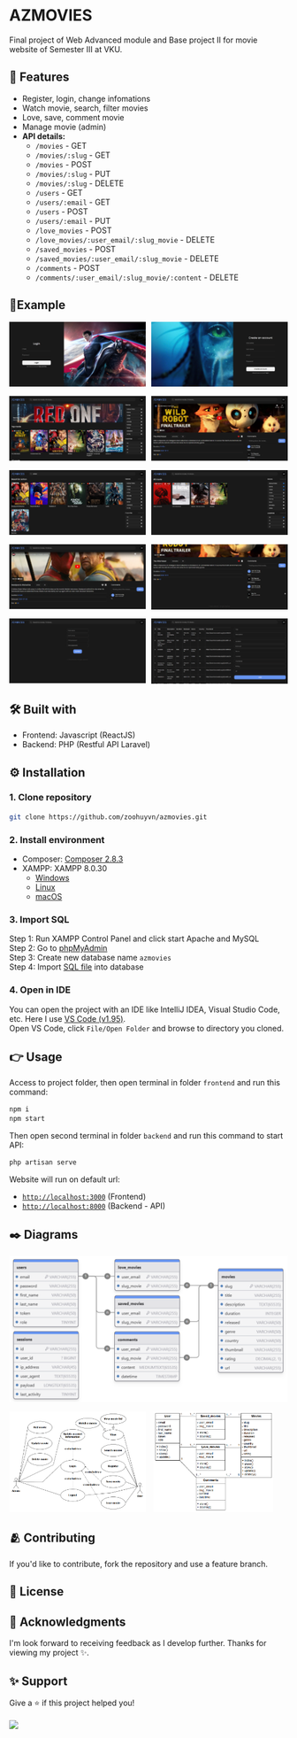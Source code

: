 # AZMOVIES
Final project of Web Advanced module and Base project II for movie website of Semester III at VKU.

## 📍 Features
- Register, login, change infomations
- Watch movie, search, filter movies
- Love, save, comment movie
- Manage movie (admin)
- **API details:**
    - `/movies` - GET
    - `/movies/:slug` - GET
    - `/movies` - POST
    - `/movies/:slug` - PUT
    - `/movies/:slug` - DELETE
    - `/users` - GET
    - `/users/:email` - GET
    - `/users` - POST
    - `/users/:email` - PUT
    - `/love_movies` - POST
    - `/love_movies/:user_email/:slug_movie` - DELETE
    - `/saved_movies` - POST
    - `/saved_movies/:user_email/:slug_movie` - DELETE
    - `/comments` - POST
    - `/comments/:user_email/:slug_movie/:content` - DELETE

## 📃Example
<p>
  <img title='Login page' src="./Screenshots/login.png" width="49%"/>
  <img title='Register page' style='float: right' src="./Screenshots/register.png" width="49%"/>
</p>
<p>
  <img title='Home page' src="./Screenshots/home.png" width="49%"/>
  <img title='Movie page' style='float: right' src="./Screenshots/movie.png" width="49%"/>
</p>
<p>
  <img title='Search movie' src="./Screenshots/search.png" width="49%"/>
  <img title='Filter movie' style='float: right' src="./Screenshots/filter.png" width="49%"/>
</p>
</p>
<p>
  <img title='Love, save movie' src="./Screenshots/love-save.png" width="49%"/>
  <img title='Comment' style='float: right' src="./Screenshots/comment.png" width="49%"/>
</p>
</p>
<p>
  <img title='Profile' src="./Screenshots/profile.png" width="49%"/>
  <img title='Manage movie' style='float: right' src="./Screenshots/manage-movie.png" width="49%"/>
</p>

## 🛠️ Built with
- Frontend: Javascript (ReactJS)
- Backend: PHP (Restful API Laravel)

## ⚙️ Installation
### 1. Clone repository
```bash
git clone https://github.com/zoohuyvn/azmovies.git
```
### 2. Install environment
- Composer: [Composer 2.8.3](https://getcomposer.org/Composer-Setup.exe)
- XAMPP: XAMPP 8.0.30
    - [Windows](https://sourceforge.net/projects/xampp/files/XAMPP%20Windows/8.0.30/xampp-windows-x64-8.0.30-0-VS16-installer.exe)
    - [Linux](https://sourceforge.net/projects/xampp/files/XAMPP%20Linux/8.0.30/xampp-linux-x64-8.0.30-0-installer.run)
    - [macOS](https://sourceforge.net/projects/xampp/files/XAMPP%20Mac%20OS%20X/8.0.28/xampp-osx-8.0.28-0-installer.dmg)
### 3. Import SQL
Step 1: Run XAMPP Control Panel and click start Apache and MySQL<br>
Step 2: Go to [phpMyAdmin](http://localhost/phpmyadmin)<br>
Step 3: Create new database name `azmovies`<br>
Step 4: Import [SQL file](./azmovies.sql) into database
### 4. Open in IDE
You can open the project with an IDE like IntelliJ IDEA, Visual Studio Code, etc. Here I use [VS Code (v1.95)](https://code.visualstudio.com/sha/download?build=stable&os=win32-x64-user).<br>
Open VS Code, click `File/Open Folder` and browse to directory you cloned.

## 👉 Usage
Access to project folder, then open terminal in folder `frontend` and run this command:<br>
```bash
npm i
npm start
```
Then open second terminal in folder `backend` and run this command to start API:<br>
```bash
php artisan serve
```
Website will run on default url:
- [`http://localhost:3000`](http://localhost:3000) (Frontend)
- [`http://localhost:8000`](http://localhost:8000) (Backend - API)

## ✒️ Diagrams
<p>
  <img title='ERM diagram' src="./Screenshots/erm.png" width="100%"/>
</p>
<p>
  <img title='System user-case diagram' src="./Screenshots/user-case.png" width="49%"/>
  <img title='Class diagram' style='margin-left: 10px' src="./Screenshots/class.png" width="43%"/>
</p>

## 🫂 Contributing
If you'd like to contribute, fork the repository and use a feature branch.

## 📄 License

## 🥹 Acknowledgments
I'm look forward to receiving feedback as I develop further. Thanks for viewing my project ✨.

## ✨ Support
Give a ⭐ if this project helped you!<br><br>
<a href='https://www.buymeacoffee.com/zoohuyvn' target='_blank'><img style='height: 34px' src='https://i.imgur.com/Y2Ta2iz.png'/></a>
